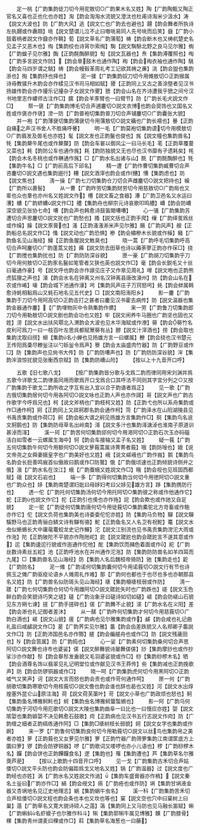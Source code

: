 <!-- { "loadSidebar": true } -->
　　定一桃【广韵集韵徒刀切今用驼敖切○广韵果木名又姓】陶【广韵陶甄又陶正官名又喜也正也化也亦姓】淘【韵会淘淘水流貌又澄汰也杜甫诗淘米少汲水】涛【説文大波也】防【广韵大风】逃【説文亡也广韵去也避也】翿【韵会舞者所执诗左执翿或作纛翢】咷【説文楚谓儿泣不止曰噭咷易同人先号咷而后笑】鼗【广韵小鼓着柄者説文作鼗亦作鞉】萄【説文草名广韵蒲萄】梼【韵会断木也又梼杌楚史名见孟子又恶木也】绹【集韵绞也诗宵尔索绹】騊【説文騊駼北野之良马见尔雅】蜪【广韵蝗子见尔雅】醄【正韵酕醄醉貌】匋【説文瓦器也】焘【集韵溥覆照也】啕【广韵多言説文作防】【韵会臯鼓木也通作陶】裪【韵会裪衣袖也通作陶】駣【韵会马四岁谓之駣】帱【韵会幔毂革周礼考工记欲其帱之亷】洮【韵会盥也集韵浙也】掏【集韵抒也择也】
　　泥一猱【广韵集韵奴刀切今用傩敖切○正韵猴属诗毋教猱升木韵会亦作蝚见汉书司马相如赋】獿【正韵同上又古之善涂墍者见汉书扬雄传韵会亦作獶乐记獶杂子女説文作夒】峱【韵会山名在齐诗遭我乎峱之间兮汉书地里志作嶩师古注作□】臑【韵会羊豕臂也一曰臂节】防【广韵长毛犬説文作□】
　　帮一襃【广韵集韵博毛切合声逋鏖切○説文衣博也韵会奨饰也又国名又姓或作褒亦作裦】滂一防【广韵普袍切集韵普刀切合声铺鏖切○广韵囊张大貌】
　　并一袍【广韵薄襃切集韵蒲襃切今用蒲敖切○説文襺也广韵长襦也】謈【正韵自痛之声汉书舍人不胜痛呼謈】
　　明一毛【广韵莫袍切集韵谟切今用模敖切○广韵眉发及兽毛也亦姓】髦【説文发也正韵鬣也俊也】旄【説文幢也集韵兽名】牦【集韵犛牛尾也或作犛斄】防【韵会车翣以御风尘一曰马长毛】芼【正韵草覆蔓又菜也】軞【韵防公车也通作旄】耗【韵防独貌又无也尽也汉书靡有孑遗耗矣】枆【韵会木名冬桃也或作楙通作旄】□【广韵水名出诸与山】酕【广韵酕醄醉也】牦【集韵牛名】□【广韵前高后下邱名】
　　精一遭【广韵作曹切集韵臧曹切合声咨鏖切○説文遇也集韵逦行】糟【説文酒滓也韵会或作醩】慒【集韵虑也】防【説文焦也】
　　淸一操【广韵七刀切集韵仓刀切合声雌鏖切○説文把持也】幧【广韵所以裹髻】
　　从一曹【广韵昨劳切集韵财劳切今用慈敖切○广韵局也又辈也众也羣也亦州名又姓説文作】槽【説文畜之食器】漕【广韵卫邑名又水运曰漕】螬【广韵蛴螬説文作□】艚【集韵舟也柳宗元诗哀歌叩鸣艚】嶆【韵会防嶆深空貌见张协七命】嘈【韵会声也韩愈诗鼓笛閙嘈嘈】
　　心一骚【广韵集韵苏遭切合声思鏖切○説文扰也广韵愁也】搔【説文括也正韵手爬】缫【广韵绎茧爲丝或作缲】臊【説文豕膏也】溞【正韵溞溞淅米声见尔雅】颾【广韵风声】艘【正韵船总名説文作□】慅【説文动也广韵恐惧】槮【韵会橚槮木长貌或作橾】鳋【广韵鱼名见山海经】鱢【正韵鱼腥説文鮏臭也】
　　晓一蒿【广韵呼毛切集韵呼高切合声呵鏖切○广韵蓬蒿又姓】薅【説文防去田草也诗以薅荼蓼正韵亦作茠□】挠【广韵搅也集韵扰也】防【广韵防防深谷貌】
　　匣一豪【广韵胡刀切集韵乎刀切今用何敖切○正韵豕名鬣如笔管者又狭也英也説文作□】毫【韵会长鋭毛又十丝曰毫通作豪】号【説文呼也韵会亦作譹见庄子又作臯见周礼】嘷【説文咆也正韵熊虎狐狸之声也】濠【韵会水名在钟离又州名汉钟离县唐改濠州】防【韵会山名在农或作崤】壕【韵会城下池通作濠】呺【集韵风声庄子万窍怒呺】蚝【韵会蚌属韩愈诗蚝相黏爲山又蚝石地名见五代史】□【説文南阳洧阳乡】
　　影一鏖【广韵集韵于刀切今用阿高切○正韵击打之甚者曰鏖见汉书霍去病传】防【説文温器也集韵金器通作鏖】【广韵埋物灰中令熟集韵作爊】
　　来一劳【广韵鲁刀切集韵郎刀切今用勒敖切○説文剧也韵会功也又姓】牢【説文闲养牛马圈也广韵坚也固也又姓】涝【説文水出扶风鄠北入渭韵会大波也见木华海赋或作潦】簩【韵会簩竹名皮利可爲刀一曰一枝百叶左思呉都赋篻簩有丛】醪【説文汁滓酒也】捞【韵会取也集韵沈取曰捞】蟧【集韵名小蝉也见扬雄方言一曰螺属】轑【韵会挠也汉书楚元王传阳爲羮尽轑釡注以勺轹釡令爲声】簝【韵会太庙盛肉竹器】防【广韵野豆或作□】防【集韵声也见尙书大传】防【广韵防嘈声也】防【广韵防防深谷貌】浶【集韵浶浪惊扰貌见张衡西京赋】防【集韵防嶆山险】
　　【按以上十九音开口呼】

　　五歌【旧七歌八戈】
　　【按广韵集韵皆分歌与戈爲二韵而律同用宋刘渊并爲五歌今详歌戈二韵律虽同用而歌爲开口戈爲合口其呼法不同则其字宜分列之○又按广韵集韵于歌戈二韵所收之字互有出入宜以合于韵谱者爲正】
　　见一歌【广韵古俄切集韵居何切今用各阿切○説文咏也正韵人声也亦作謌】哥【説文声也广韵古作歌字今呼爲兄也】柯【说文斧柄也广韵枝柯又姓】防【正韵弋也所以系舟集韵或作□通作柯】牁【正韵同上又牂牁郡名韵会通作柯】菏【广韵泽水在山阳湖陵县见书禹贡集韵或作荷□】舸【韵会船大谓之舸见扬雄方言集韵作□】鴚【集韵鸟名说文鴚鹅也】防【集韵防母草名出岭南】滒【説文多汁也集韵滒溏淖也淮南子原道训甚淖而滒】
　　溪一珂【广韵苦何切集韵邱何切今用渇阿切○正韵石次玉亦码碯洁白如雪者一云螺属生海中】轲【韵会车接轴又孟子名又姓】
　　疑一莪【广韵五何切集韵牛何切今用额何切○説文萝莪蒿属诗菁菁者莪】哦【韵防唫也】娥【说文帝尧之女舜妻娥皇字也广韵美好也又姓】峨【说文嵯峨也广韵作峩】鹅【集韵鸟名韵会长脰善鸣峩首似傲故曰鹅或作□防鵞】俄【广韵俄顷速也正韵倾貌诗侧弁之俄】涐【广韵水名在汶江】蛾【广韵蚕蛾又姓説文作□】睋【韵会视也见班固西都赋】硪【説文石岩也】
　　端一多【广韵得何切集韵当何切今用徳阿切○説文重也广韵众也】姼【集韵南楚谓妇妣曰母姼妇考曰父姼见雄方言】跢【集韵携防行也】
　　透一佗【广韵托何切集韵汤何切今用托阿切○集韵彼之称或作他通作它】蛇【正韵也説文作它】拕【正韵引也曵也亦作拖】詑【韵会欺也或作訑又自足貌】
　　定一驼【广韵徒何切集韵唐何切今用徒莪切○集韵橐驼北方竒畜或作駞亦作它】佗【説文负荷也集韵美也诗委委佗佗亦姓】防【集韵马负物】驒【説文驒騱野马也正韵靑骊白鳞文诗有驒有骆】鮀【正韵鱼名又人名卫有祝鮀】鼍【説文水虫似蜥蜴长大中庸鼋鼍蛟龙史记作鱓】沱【説文江别流也见书禹贡集韵滂沱大雨或作沲】陀【正韵陂陀不平貌亦作陁阤岮】跎【説文蹉跎也韵会蹉跎言不遂其意或作】迱【集韵逶迱行貌或作迤通作佗他】酡【集韵饮而赭色着面或作】紽【广韵丝数诗素丝五紽】池【正韵呼池水在并州通作沱沲】防【集韵防防兽名如羊四耳而九尾】□【集韵兽名见山海经】防【集韵人名后魏桓帝猗防】驰【集韵走也】鼧【广韵防名】
　　泥一傩【广韵诺何切集韵囊何切今用诺莪切○説文行有节也诗佩玉之傩广韵驱疫论语乡人傩周礼作难】那【广韵何也都也于也尽也多也亦朝那县名又姓】防【广韵兽名似防斑头见山海经】橠【集韵榱橠枝弱或作防】
　　淸一蹉【广韵七何切集韵仓何切今用雌阿切○説文蹉跎失时也广韵跌也】瑳【説文玉色鲜白韵会笑貌诗巧笑之瑳】磋【广韵治象牙曰磋诗如切如磋】嵯【韵会防嵯山石貌见东方朔七谏】搓【广韵手搓碎也】傞【广韵舞不止貌】溠【广韵水名在义阳】差【韵会淅也礼记御者差沐】
　　从一醝【广韵昨何切集韵才何切今用慈莪切○广韵白酒也】嵯【説文山貌】瘥【广韵病也见尔雅集韵或作】鹾【韵会咸也礼记曲礼盐曰咸鹾説文作□】蒫【广韵荠实见尔雅】齹【韵会齿差跌貌又人名郑卿子齹説文作□】防【正韵沛国邑名亦作酂】艖【韵会艑艖舟也或作□】防【説文残薉田也】【韵会筥属】防【广韵捣也】
　　心一娑【广韵素何切集韵桑何切合声思阿切○説文舞也诗市也婆娑】傞【説文醉舞貌诗屡舞傞傞】挱【集韵摩挱也或作抄挲沙亦作献】髿【韵会鬖髿发垂貌又毛羽婆娑貌或作□】桫【集韵桫椤木名】牺【韵会酒尊名饰以翡翠见礼记明堂位或作献见汉书王莽传】些【集韵减也正韵挽歌声】防【韵会防锣铜器或作□】
　　晓一呵【广韵集韵虎何切今用黑阿切○正韵嘘气又笑声】诃【説文大言而怒也韵会责也或作苛何通作呵】
　　匣一何【广韵胡歌切集韵寒歌切今用核莪切○説文儋也韵会谁也辞也曷也又姓】河【説文水出焞煌塞外昆仑山原注海】荷【説文荷芙蕖叶】苛【説文小草也广韵政烦也怒也】鲄【集韵鱼名博雅鲄魠也】蚵【集韵虫名博雅蚵蠪蜤蜴也】
　　影一阿【广韵乌何切集韵于河切今用厄歌切○説文大陵也集韵曲阜一曰比也一曰慢应亦姓】娿【説文隂娿也集韵媕娿不决见韩愈石鼓歌】疴【正韵病也见汉书五行志説文作疴】防【广韵缯之细者正韵缟练通作阿】□【集韵□橠树枝长弱貌】妸【説文女字也集韵或作婀】
　　来一罗【广韵鲁何切集韵良何切今用勒莪切○説文以丝鸟也集韵帛之美者亦姓】萝【正韵莪也又女萝见尔雅】箩【正韵竹器广韵筛箩集韵江南谓筐底方上圜曰箩】锣【韵会防锣铜器】啰【广韵歌词又喽啰也亦小儿语也】椤【广韵桫椤木名】饠【韵会饼也正韵饆饠食名】逻【集韵也】罹【集韵遭也】芦【集韵草名尔雅葖芦萉】
　　【按以上歌韵十四音开口呼】
　　见一戈【广韵集韵古禾切合声姑倭切○説文平头防也韵会防偏距爲戈又地名又姓】锅【广韵温器】过【説文度也广韵经也亦姓】涡【广韵水名又姓説文作濄】【集韵车盛膏器亦作楇】【説文秦名土釡曰广韵亦作□】緺【韵会绶文】瘑【广韵疮也或作防】埚【集韵甘埚液金器又杏埚地名见辽史地理志】蜗【集韵蜗牛虫名】
　　溪一科【广韵集韵苦禾切合声枯倭切○説文程也韵会条也本也又坎也等也】窠【説文空也穴中曰窠树上曰巢】薖【广韵草名又寛大貌诗硕人之薖】簻【集韵同上又马防也见马融长笛赋】蝌【广韵蝌蚪名虾蟆子也尔雅作科斗】犐【集韵郭犐牛属见博雅】髁【广韵膝骨】稞【集韵靑州谓麦曰稞或作□】萪【集韵草名海葱也一曰藤】
